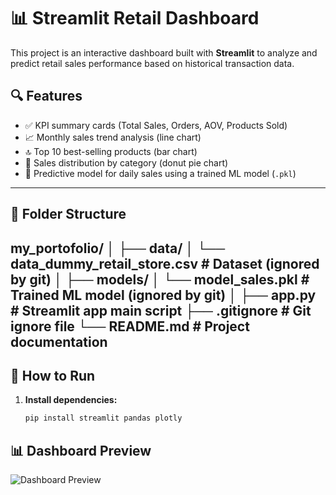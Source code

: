 # 📊 Streamlit Retail Dashboard

This project is an interactive dashboard built with **Streamlit** to analyze and predict retail sales performance based on historical transaction data.

## 🔍 Features

- ✅ KPI summary cards (Total Sales, Orders, AOV, Products Sold)
- 📈 Monthly sales trend analysis (line chart)
- 🔝 Top 10 best-selling products (bar chart)
- 🧁 Sales distribution by category (donut pie chart)
- 🤖 Predictive model for daily sales using a trained ML model (`.pkl`)

---

## 📁 Folder Structure
my_portofolio/
│
├── data/
│ └── data_dummy_retail_store.csv # Dataset (ignored by git)
│
├── models/
│ └── model_sales.pkl # Trained ML model (ignored by git)
│
├── app.py # Streamlit app main script
├── .gitignore # Git ignore file
└── README.md # Project documentation
---

## 🚀 How to Run

1. **Install dependencies:**

   ```bash
   pip install streamlit pandas plotly

## 📊 Dashboard Preview

![Dashboard Preview](screenshots/SS%20Dashboard.png)
